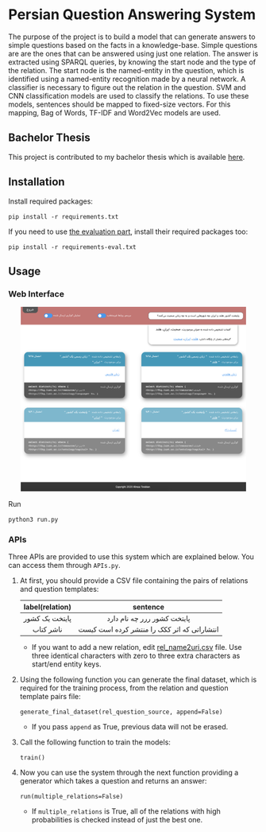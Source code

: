 Persian Question Answering System
====================

The purpose of the project is to build a model that can generate answers to simple questions based on the facts in a knowledge-base. Simple questions are are the ones that can be answered using just one relation. The answer is extracted using SPARQL queries, by knowing the start node and the type of the relation. The start node is the named-entity in the question, which is identified using a named-entity recognition made by a neural network. A classifier is necessary to figure out the relation in the question. SVM and CNN classification models are used to classify the relations. To use these models, sentences should be mapped to fixed-size vectors. For this mapping, Bag of Words, TF-IDF and Word2Vec models are used.

## Bachelor Thesis

This project is contributed to my bachelor thesis which is available [here](src/master/docs/Thesis.pdf).

## Installation

Install required packages:
    
    pip install -r requirements.txt
    
If you need to use [the evaluation part](src/master/src/evaluation/), install their required packages too:

    pip install -r requirements-eval.txt

## Usage

### Web Interface

<p align="center" ><img src="docs/Thesis%20Latex/figures/interface/admin-double-multiple-new.png" data-canonical-src="docs/Thesis%20Latex/figures/interface/admin-double-multiple-new.png" width="90%" /> </p>

Run
    
    python3 run.py
    
### APIs

Three APIs are provided to use this system which are explained below. You can access them through `APIs.py`.

1. At first, you should provide a CSV file containing the pairs of relations and question templates:
    
    | label(relation) 	| sentence 	|
    | :-: | :-: |
    | پایتخت یک کشور | پایتخت کشور ررر چه نام دارد |
    | ناشر کتاب | انتشاراتی که اثر ککک را منتشر کرده است کیست |

    * If you want to add a new relation, edit [rel_name2uri.csv](src/master/dataset/rel_name2uri.csv) file. Use three identical characters with zero to three extra characters as start/end entity keys.
    
2. Using the following function you can generate the final dataset, which is required for the training process, from the relation and question template pairs file:

    ```
    generate_final_dataset(rel_question_source, append=False)
    ``` 

    * If you pass `append` as True, previous data will not be erased.

3. Call the following function to train the models:

    ```
    train()
    ``` 

4. Now you can use the system through the next function providing a generator which takes a question and returns an answer:

    ```
    run(multiple_relations=False)
    ``` 
    
    * If `multiple_relations` is True, all of the relations with high probabilities is checked instead of just the best one.
